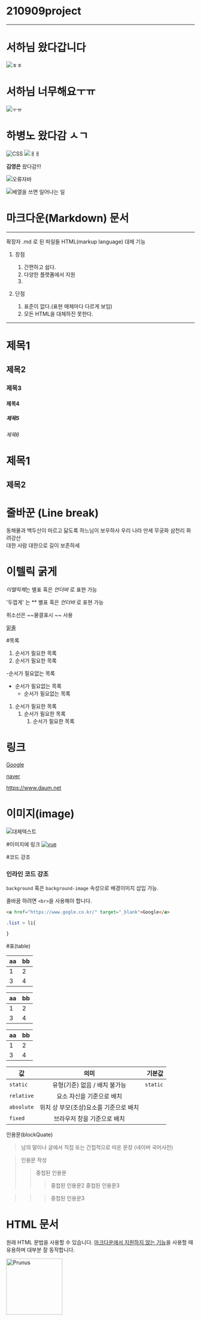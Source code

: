 # 210909project

***


# 서하님 왔다갑니다
![ㅎㅎ](https://search.pstatic.net/common/?src=http%3A%2F%2Fblogfiles.naver.net%2FMjAyMTAxMjNfMTY2%2FMDAxNjExMzk3Nzk4NjA0.OLi6NFbYtfYMNrphddhdwcXNzrpS_4Dt40tjdxlNNmog.R0ogdi3ZUJV8aCQcGzmn1v3b4Q8YgckxZJXqSyp6Eskg.JPEG.yih8788%2FIMG_1846.jpg&type=sc960_832)

# 서하님 너무해요ㅜㅠ
![ㅜㅠ](https://encrypted-tbn0.gstatic.com/images?q=tbn:ANd9GcRKg2mdMV12KBOHJwBZth2fJqiOYS0GY8tr0w&usqp=CAU)

# 하병노 왔다감 ㅅㄱ
![CSS](https://storage.googleapis.com/jjalbot-jjals/2019/01/qSZ8Y8HNcl/R5djHzs9n.gif)
![ㅐㅐ](https://mblogthumb-phinf.pstatic.net/MjAxOTAzMDZfOTUg/MDAxNTUxODQyNTE2NjU2.V72749bgR3O75N4CJ7BXdujZ92A4Y0h1VaHRzvDlzegg.rPtB9OkBLNDV9cFxd6WEY7UOE0CEaQTo2yXugUFQy_4g.JPEG.yingbbang/1551804817469.jpg?type=w800)

__김영은__ 왔다감!!!

![오류자바](https://lh3.googleusercontent.com/proxy/anzR8BIIhMh0clgZe1iH2sTujRSii2TSfrSuwpOw3H-O2TVYfefFS0r_qlbfzQqav8GOcmlAGMIrbds)

![배열을 쓰면 일어나는 일](https://i.pinimg.com/originals/26/f0/fe/26f0fee3a10046473c101d0be33237ac.jpg)
# 마크다운(Markdown) 문서
***
확장자 .md 로 된 파일들
HTML(markup language) 대체 기능

1. 장점
   1. 간편하고 쉽다.
   2. 다양한 플랫폼에서 지원
   3. 

2. 단점
   1. 표준이 없다.(표현 매체마다 다르게 보임)
   2. 모든 HTML을 대체하진 못한다.

--- 

# 제목1
## 제목2
### 제목3
#### 제목4
##### 제목5
###### 제목6

제목1
===
제목2
---
# 줄바꾼 (Line break)

동해물과 백두산이 마르고 닳도록 
하느님이 보우하사 우리 나라 만세
무궁화 삼천리 화려강산<br>
대한 사람 대한으로 길이 보존하세

# 이텔릭 굵게
*이텔릭체*는 별표 혹은 _언더바_ 로 표현 가능

'두껍게' 는 ** 별표 혹은 _언더바_ 로 표현 가능

취소선은 ~~물결표시 ~~ 사용

<u>밑줄</u>

#목록
1. 순서가 필요한 목록
2. 순서가 필요한 목록

-순서가 필요없는 목록
- 순서가 필요없는 목록
  - 순서가 필요없는 목록
  
1. 순서가 필요한 목록
   1. 순서가 필요한 목록
      1. 순서가 필요한 목록

# 링크
[Google](https://google/com)

[naver](https://naver.com "네이버 메인페이지")

https://www.daum.net


# 이미지(image)
![대체텍스트](../04_jQuery/animbanner/image/boat.png)

#이미지에 링크
[![vue](../04_jQuery/animbanner/image/cloud-1.png)](https://kr.vuejs.org)

#코드 강조
### 인라인 코드 강조
`background` 혹은 `background-image` 속성으로 배경이미지 삽입 가능.

줄바꿈 하려면 `<br>`을 사용해야 합니다.


```html
<a href="https://www.gogle.co.kr/" target="_blank">Google</a>
```

```css
.list > li{

}
```


#표(table)

|aa|bb|
|--|--|
|1|2|
|3|4|

aa|bb|
--|--|
1|2|
3|4|

|aa|bb
|--|--
|1|2
|3|4

| 값 | 의미 | 기본값 |
|---|:---:|---:|
| `static` | 유형(기준) 없음 / 배치 불가능 | `static` |
| `relative` | 요소 자신을 기준으로 배치 |  |
| `absolute` | 위치 상 부모(조상)요소를 기준으로 배치 |  |
| `fixed` | 브라우저 창을 기준으로 배치 |  |


인용문(blockQuate)

>남의 말이나 글에서 직접 또는 간접적으로 따온 문장
>(네이버 국어사전)

>인용문 작성
>> 중첩된 인용문
>>> 중첩된 인용문2
>>> 중첩된 인용문3

>>> 중첩된 인용문3

# HTML 문서
원래 HTML 문법을 사용할 수 있습니다.
<u>마크다운에서 지원하지 않는 기능</u>을 사용할 때 유용하며 대부분 잘 동작합니다.

<img width="150" src="https://www.w3schools.com/html/img_chania.jpg" alt="Prunus" title="flowers">



